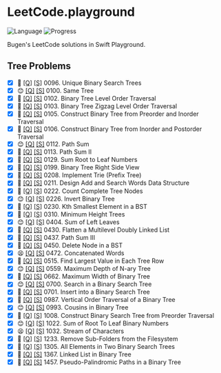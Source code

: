 # LeetCode.playground
![Language](https://img.shields.io/badge/Language-Swift%205.3-orange.svg)
![Progress](https://img.shields.io/badge/Count-35-orange.svg)

Bugen's LeetCode solutions in Swift Playground.
## Tree Problems
- [X] 🤨 [[Q]](https://leetcode.com/problems/unique-binary-search-trees/) [[S]](.././LeetCode.playground/Pages/96.%20Unique%20Binary%20Search%20Trees.xcplaygroundpage/Contents.swift) 0096. Unique Binary Search Trees 
- [X] 😊 [[Q]](https://leetcode.com/problems/same-tree/) [[S]](.././LeetCode.playground/Pages/100.%20Same%20Tree.xcplaygroundpage/Contents.swift) 0100. Same Tree 
- [X] 🤨 [[Q]](https://leetcode.com/problems/binary-tree-level-order-traversal/) [[S]](.././LeetCode.playground/Pages/102.%20Binary%20Tree%20Level%20Order%20Traversal.xcplaygroundpage/Contents.swift) 0102. Binary Tree Level Order Traversal 
- [X] 🤨 [[Q]](https://leetcode.com/problems/binary-tree-zigzag-level-order-traversal/) [[S]](.././LeetCode.playground/Pages/103.%20Binary%20Tree%20Zigzag%20Level%20Order%20Traversal.xcplaygroundpage/Contents.swift) 0103. Binary Tree Zigzag Level Order Traversal 
- [X] 🤨 [[Q]](https://leetcode.com/problems/construct-binary-tree-from-preorder-and-inorder-traversal/) [[S]](.././LeetCode.playground/Pages/105.%20Construct%20Binary%20Tree%20from%20Preorder%20and%20Inorder%20Traversal.xcplaygroundpage/Contents.swift) 0105. Construct Binary Tree from Preorder and Inorder Traversal 
- [X] 🤨 [[Q]](https://leetcode.com/problems/construct-binary-tree-from-inorder-and-postorder-traversal/) [[S]](.././LeetCode.playground/Pages/106.%20Construct%20Binary%20Tree%20from%20Inorder%20and%20Postorder%20Traversal.xcplaygroundpage/Contents.swift) 0106. Construct Binary Tree from Inorder and Postorder Traversal 
- [X] 😊 [[Q]](https://leetcode.com/problems/path-sum/) [[S]](.././LeetCode.playground/Pages/112.%20Path%20Sum.xcplaygroundpage/Contents.swift) 0112. Path Sum 
- [X] 🤨 [[Q]](https://leetcode.com/problems/path-sum-ii/) [[S]](.././LeetCode.playground/Pages/113.%20Path%20Sum%20II.xcplaygroundpage/Contents.swift) 0113. Path Sum II 
- [X] 🤨 [[Q]](https://leetcode.com/problems/sum-root-to-leaf-numbers/) [[S]](.././LeetCode.playground/Pages/129.%20Sum%20Root%20to%20Leaf%20Numbers.xcplaygroundpage/Contents.swift) 0129. Sum Root to Leaf Numbers 
- [X] 🤨 [[Q]](https://leetcode.com/problems/binary-tree-right-side-view/) [[S]](.././LeetCode.playground/Pages/199-Binary%20Tree%20Right%20Side%20View.xcplaygroundpage/Contents.swift) 0199. Binary Tree Right Side View 
- [X] 🤨 [[Q]](https://leetcode.com/problems/implement-trie-prefix-tree/) [[S]](.././LeetCode.playground/Pages/208-Implement%20Trie%20(Prefix%20Tree).xcplaygroundpage/Contents.swift) 0208. Implement Trie (Prefix Tree) 
- [X] 🤨 [[Q]](https://leetcode.com/problems/design-add-and-search-words-data-structure/) [[S]](.././LeetCode.playground/Pages/211.%20Add%20and%20Search%20Word%20-%20Data%20structure%20design.xcplaygroundpage/Contents.swift) 0211. Design Add and Search Words Data Structure 
- [X] 🤨 [[Q]](https://leetcode.com/problems/count-complete-tree-nodes/) [[S]](.././LeetCode.playground/Pages/222.%20Count%20Complete%20Tree%20Nodes.xcplaygroundpage/Contents.swift) 0222. Count Complete Tree Nodes 
- [X] 😊 [[Q]](https://leetcode.com/problems/invert-binary-tree/) [[S]](.././LeetCode.playground/Pages/226-Invert%20Binary%20Tree.xcplaygroundpage/Contents.swift) 0226. Invert Binary Tree 
- [X] 🤨 [[Q]](https://leetcode.com/problems/kth-smallest-element-in-a-bst/) [[S]](.././LeetCode.playground/Pages/230-Kth%20Smallest%20Element%20in%20a%20BST.xcplaygroundpage/Contents.swift) 0230. Kth Smallest Element in a BST 
- [X] 🤨 [[Q]](https://leetcode.com/problems/minimum-height-trees/) [[S]](.././LeetCode.playground/Pages/310-Minimum%20Height%20Trees.xcplaygroundpage/Contents.swift) 0310. Minimum Height Trees 
- [X] 😊 [[Q]](https://leetcode.com/problems/sum-of-left-leaves/) [[S]](.././LeetCode.playground/Pages/404.%20Sum%20of%20Left%20Leaves.xcplaygroundpage/Contents.swift) 0404. Sum of Left Leaves 
- [X] 🤨 [[Q]](https://leetcode.com/problems/flatten-a-multilevel-doubly-linked-list/) [[S]](.././LeetCode.playground/Pages/430.%20Flatten%20a%20Multilevel%20Doubly%20Linked%20List.xcplaygroundpage/Contents.swift) 0430. Flatten a Multilevel Doubly Linked List 
- [X] 🤨 [[Q]](https://leetcode.com/problems/path-sum-iii/) [[S]](.././LeetCode.playground/Pages/437.%20Path%20Sum%20III.xcplaygroundpage/Contents.swift) 0437. Path Sum III 
- [X] 🤨 [[Q]](https://leetcode.com/problems/delete-node-in-a-bst/) [[S]](.././LeetCode.playground/Pages/450.%20Delete%20Node%20in%20a%20BST.xcplaygroundpage/Contents.swift) 0450. Delete Node in a BST 
- [X] 😫 [[Q]](https://leetcode.com/problems/concatenated-words/) [[S]](.././LeetCode.playground/Pages/472-Concatenated%20Words.xcplaygroundpage/Contents.swift) 0472. Concatenated Words 
- [X] 🤨 [[Q]](https://leetcode.com/problems/find-largest-value-in-each-tree-row/) [[S]](.././LeetCode.playground/Pages/515-Find%20Largest%20Value%20in%20Each%20Tree%20Row.xcplaygroundpage/Contents.swift) 0515. Find Largest Value in Each Tree Row 
- [X] 😊 [[Q]](https://leetcode.com/problems/maximum-depth-of-n-ary-tree/) [[S]](.././LeetCode.playground/Pages/559-Maximum%20Depth%20of%20N-ary%20Tree.xcplaygroundpage/Contents.swift) 0559. Maximum Depth of N-ary Tree 
- [X] 🤨 [[Q]](https://leetcode.com/problems/maximum-width-of-binary-tree/) [[S]](.././LeetCode.playground/Pages/662.%20Maximum%20Width%20of%20Binary%20Tree.xcplaygroundpage/Contents.swift) 0662. Maximum Width of Binary Tree 
- [X] 😊 [[Q]](https://leetcode.com/problems/search-in-a-binary-search-tree/) [[S]](.././LeetCode.playground/Pages/700.%20Search%20in%20a%20Binary%20Search%20Tree.xcplaygroundpage/Contents.swift) 0700. Search in a Binary Search Tree 
- [X] 🤨 [[Q]](https://leetcode.com/problems/insert-into-a-binary-search-tree/) [[S]](.././LeetCode.playground/Pages/701.%20Insert%20into%20a%20Binary%20Search%20Tree.xcplaygroundpage/Contents.swift) 0701. Insert into a Binary Search Tree 
- [X] 🤬 [[Q]](https://leetcode.com/problems/vertical-order-traversal-of-a-binary-tree/) [[S]](.././LeetCode.playground/Pages/987.%20Vertical%20Order%20Traversal%20of%20a%20Binary%20Tree.xcplaygroundpage/Contents.swift) 0987. Vertical Order Traversal of a Binary Tree 
- [X] 😊 [[Q]](https://leetcode.com/problems/cousins-in-binary-tree/) [[S]](.././LeetCode.playground/Pages/993-Cousins%20in%20Binary%20Tree.xcplaygroundpage/Contents.swift) 0993. Cousins in Binary Tree 
- [X] 🤨 [[Q]](https://leetcode.com/problems/construct-binary-search-tree-from-preorder-traversal/) [[S]](.././LeetCode.playground/Pages/1008-Construct%20Binary%20Search%20Tree%20from%20Preorder%20Traversal.xcplaygroundpage/Contents.swift) 1008. Construct Binary Search Tree from Preorder Traversal 
- [X] 😊 [[Q]](https://leetcode.com/problems/sum-of-root-to-leaf-binary-numbers/) [[S]](.././LeetCode.playground/Pages/1022.%20Sum%20of%20Root%20To%20Leaf%20Binary%20Numbers.xcplaygroundpage/Contents.swift) 1022. Sum of Root To Leaf Binary Numbers 
- [X] 😫 [[Q]](https://leetcode.com/problems/stream-of-characters/) [[S]](.././LeetCode.playground/Pages/1032.%20Stream%20of%20Characters.xcplaygroundpage/Contents.swift) 1032. Stream of Characters 
- [X] 🤨 [[Q]](https://leetcode.com/problems/remove-sub-folders-from-the-filesystem/) [[S]](.././LeetCode.playground/Pages/1233.%20Remove%20Sub-Folders%20from%20the%20Filesystem.xcplaygroundpage/Contents.swift) 1233. Remove Sub-Folders from the Filesystem 
- [X] 🤨 [[Q]](https://leetcode.com/problems/all-elements-in-two-binary-search-trees/) [[S]](.././LeetCode.playground/Pages/1305.%20All%20Elements%20in%20Two%20Binary%20Search%20Trees.xcplaygroundpage/Contents.swift) 1305. All Elements in Two Binary Search Trees 
- [X] 🤨 [[Q]](https://leetcode.com/problems/linked-list-in-binary-tree/) [[S]](.././LeetCode.playground/Pages/1367.%20Linked%20List%20in%20Binary%20Tree.xcplaygroundpage/Contents.swift) 1367. Linked List in Binary Tree 
- [X] 🤨 [[Q]](https://leetcode.com/problems/pseudo-palindromic-paths-in-a-binary-tree/) [[S]](.././LeetCode.playground/Pages/1457.%20Pseudo-Palindromic%20Paths%20in%20a%20Binary%20Tree.xcplaygroundpage/Contents.swift) 1457. Pseudo-Palindromic Paths in a Binary Tree 
